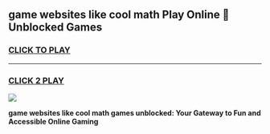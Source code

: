 
## game websites like cool math Play Online 👋 Unblocked Games
<h3>
<a href="https://news.freeplayer.one?title=game_websites_like_cool_math&ref=17CMG">CLICK TO PLAY</a></h3>
<hr>

<h3>
<a href="https://news.freeplayer.one?title=game_websites_like_cool_math&ref=17CMG">CLICK 2 PLAY</a>
  
</h3>

<a href="https://news.freeplayer.one?title=game_websites_like_cool_math&ref=17CMG/"><img src="https://clearcache.store/games.png"></a>


**game websites like cool math games unblocked: Your Gateway to Fun and Accessible Online Gaming**
